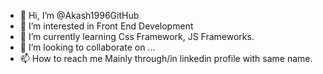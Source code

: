 - 👋 Hi, I’m @Akash1996GitHub
- 👀 I’m interested in Front End Development
- 🌱 I’m currently learning Css Framework, JS Frameworks.
- 💞️ I’m looking to collaborate on ...
- 📫 How to reach me Mainly through/in linkedin profile with same name.

<!---
Akash1996GitHub/Akash1996GitHub is a ✨ special ✨ repository because its `README.md` (this file) appears on your GitHub profile.
You can click the Preview link to take a look at your changes.
--->

